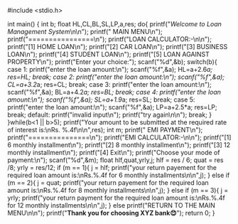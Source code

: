 #include <stdio.h>

int main() {
int b;
float HL,CL,BL,SL,LP,a,res;
do{
printf("*Welcome to Loan Management System*\n\n");
printf("   MAIN MENU\n");
printf("================\n");
printf("LOAN CALCULATOR:-\n\n");
printf("[1] HOME LOAN\n");
printf("[2] CAR LOAN\n");
printf("[3] BUSINESS LOAN\n");
printf("[4] STUDENT LOAN\n");
printf("[5] LOAN AGAINST PROPERTY\n");
printf("Enter your choice:");
scanf("%d",&b);
 switch(b){
    case 1:
    printf("enter the loan amount:\n");
    scanf("%f",&a);
    HL=a+2.6*a;
    res=HL;
    break;
    case 2:
    printf("enter the loan amount:\n");
    scanf("%f",&a);
    CL=a+3.2*a;
    res=CL;
    break;
    case 3:
    printf("enter the loan amount:\n");
    scanf("%f",&a);
    BL=a+4.2*a;
    res=BL;
    break;
    case 4:
    printf("enter the loan amount:\n");
    scanf("%f",&a);
    SL=a+1.9*a;
    res=SL;
    break;
    case 5:
    printf("enter the loan amount:\n");
    scanf("%f",&a);
    LP=a+2.5*a;
    res=LP;
    break;
    default:
    printf("invalid input\n");
    printf("try again\n\n");
    break;
}
}while(b<1 || b>5);
 printf("Your amount to be submitted at the required rate of interest is:\nRs. %.4f\n\n",res);
 int m;
    printf("  EMI PAYMENT\n");
    printf("===============\n");
    printf("EMI CALCULATOR:-\n\n");
    printf("[1] 6 monthly installment\n");
    printf("[2] 8 monthly installment\n");
    printf("[3] 12 monthly installment\n");
    printf("[4] Exit\n");
    printf("Choose your mode of payment:\n");
    scanf("%d",&m);
    float hlf,quat,yrly,j;
    hlf = res / 6;
    quat = res /8;
    yrly = res/12;
    if (m == 1){
       j = hlf;
    printf("your return payement for the required loan amount is:\nRs.%.4f for 6 monthly installments\n\n",j);
    }
    else if (m == 2){
       j = quat;
    printf("your return payement for the required loan amount is:\nRs.%.4f for 8 monthly installments\n\n",j);
    }
    else if (m == 3){
       j = yrly;
    printf("your return payment for the required loan amount is:\nRs.%.4f for 12 monthly installments\n\n",j);
    }
    else
       printf("RETURN TO THE MAIN MENU\n\n");
    printf("****Thank you for choosing XYZ bank😊****");
    return 0;
}

